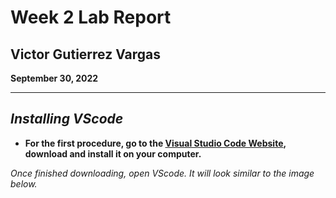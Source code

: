 # Week 2 Lab Report

## Victor Gutierrez Vargas 

**September 30, 2022**

---

## *Installing VScode*

* **For the first procedure, go to the [Visual Studio Code Website](https://code.visualstudio.com/), download and install it on your computer.**

*Once finished downloading, open VScode. It will look similar to the image below.*